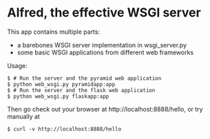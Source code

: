 # Alfred, the effective WSGI server

This app contains multiple parts:  
* a barebones WSGI server implementation in wsgi_server.py
* some basic WSGI applications from different web frameworks

Usage:  
```
$ # Run the server and the pyramid web application
$ python web_wsgi.py pyramidapp:app
$ # Run the server and the flask web application
$ python web_wsgi.py flaskapp:app
```
Then go check out your browser at http://localhost:8888/hello, or try manually at
```
$ curl -v http://localhost:8888/hello
```
